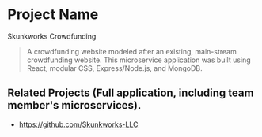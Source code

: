 # Project Name
Skunkworks Crowdfunding

> A crowdfunding website modeled after an existing, main-stream crowdfunding website. This microservice application was built using React, modular CSS, Express/Node.js, and MongoDB.

## Related Projects (Full application, including team member's microservices).

  - https://github.com/Skunkworks-LLC
